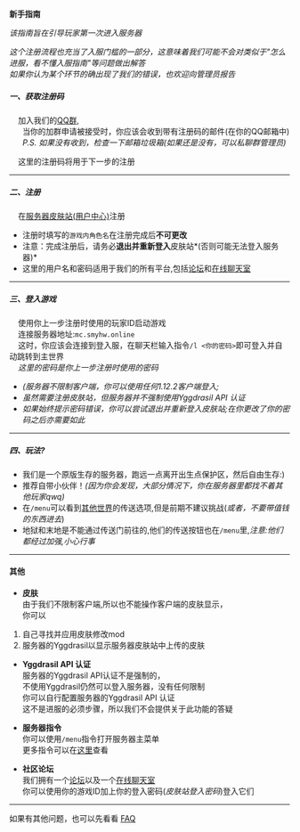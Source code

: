 **新手指南**

*该指南旨在引导玩家第一次进入服务器*

*这个注册流程也充当了入服门槛的一部分，这意味着我们可能不会对类似于"怎么进服，看不懂入服指南"等问题做出解答*  
*如果你认为某个环节的确出现了我们的错误，也欢迎向管理员报告*

##### 一、获取注册码  
&nbsp;&nbsp;&nbsp;&nbsp;加入我们的[QQ群](https://jq.qq.com/?_wv=1027&k=DlCijir0),    
&nbsp;&nbsp;&nbsp;&nbsp;&nbsp;&nbsp;当你的加群申请被接受时，你应该会收到带有注册码的邮件(在你的QQ邮箱中)  
&nbsp;&nbsp;&nbsp;&nbsp;&nbsp;&nbsp;*P.S. 如果没有收到，检查一下邮箱垃圾箱(如果还是没有，可以私聊群管理员)*  
  
&nbsp;&nbsp;&nbsp;&nbsp;这里的注册码将用于下一步的注册  

***  

##### 二、注册  
&nbsp;&nbsp;&nbsp;&nbsp;在[服务器皮肤站(用户中心)](https://mcskin.smyhw.online:8080)注册  
* 注册时填写的`游戏内角色名`在注册完成后**不可更改**  
* 注意：完成注册后，请务必**退出并重新登入**皮肤站*(否则可能无法登入服务器)*  
* 这里的用户名和密码适用于我们的所有平台,包括[论坛](https://bbs.smyhw.online:8080)和[在线聊天室](https://im.smyhw.online:8080)

***  

##### 三、登入游戏  
&nbsp;&nbsp;&nbsp;&nbsp;使用你上一步注册时使用的玩家ID启动游戏  
&nbsp;&nbsp;&nbsp;&nbsp;连接服务器地址:`mc.smyhw.online`  
&nbsp;&nbsp;&nbsp;&nbsp;这时，你应该会连接到登入服，在聊天栏输入指令`/l <你的密码>`即可登入并自动跳转到主世界  
&nbsp;&nbsp;&nbsp;&nbsp;*这里的密码是你上一步注册时使用的密码*  

* *(服务器不限制客户端，你可以使用任何1.12.2客户端登入;*  
* *虽然需要注册皮肤站，但服务器并不强制使用Yggdrasil API 认证*  
* *如果始终提示密码错误，你可以尝试退出并重新登入皮肤站;在你更改了你的密码之后亦需要如此*  

***  

##### 四、玩法?  
* 我们是一个原版生存的服务器，跑远一点离开出生点保护区，然后自由生存:)  
* 推荐自带小伙伴！*(因为你会发现，大部分情况下，你在服务器里都找不着其他玩家qwq)*
* 在`/menu`可以看到[其他世界](https://wiki.smyhw.online/#/mc/world)的传送选项,但是前期不建议挑战(*或者，不要带值钱的东西进去*)  
* 地狱和末地是不能通过传送门前往的,他们的传送按钮也在`/menu`里,*注意:他们都经过加强,小心行事*  


***

#### 其他
* **皮肤**  
由于我们不限制客户端,所以也不能操作客户端的皮肤显示，  
你可以
1. 自己寻找并应用皮肤修改mod
2. 服务器的Yggdrasil以显示服务器皮肤站中上传的皮肤


* **Yggdrasil API 认证**  
服务器的Yggdrasil API认证不是强制的，  
不使用Yggdrasil仍然可以登入服务器，没有任何限制  
你可以自行配置服务器的Yggdrasil API 认证  
这不是进服的必须步骤，所以我们不会提供关于此功能的答疑  


* **服务器指令**  
你可以使用`/menu`指令打开服务器主菜单  
更多指令可以在[这里](https://wiki.smyhw.online:8080/#/mc/cmd_list)查看  


* **社区论坛**  
我们拥有一个[论坛](https://bbs.smyhw.online:8080)以及一个[在线聊天室](https://im.smyhw.online:8080)  
你可以使用你的游戏ID加上你的登入密码(*皮肤站登入密码*)登入它们 


***

如果有其他问题，也可以先看看 [FAQ](https://wiki.smyhw.online/#/faq)
